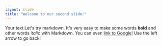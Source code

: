 ```yaml
---
layout: slide
title: "Welcome to our second slide!"
---
```

Your text.Let's try markdown.
It's very easy to make some words **bold** and other words *italic* with Markdown. 
You can even [link to Google!](http://google.com)
Use the left arrow to go back!
